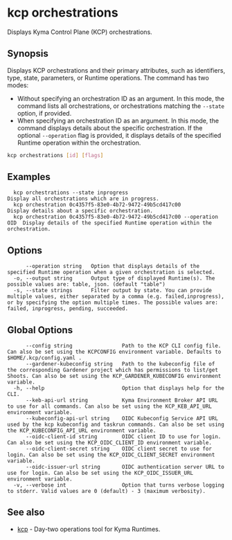 # kcp orchestrations
Displays Kyma Control Plane (KCP) orchestrations.

## Synopsis

Displays KCP orchestrations and their primary attributes, such as identifiers, type, state, parameters, or Runtime operations.
The command has two modes:
  - Without specifying an orchestration ID as an argument. In this mode, the command lists all orchestrations, or orchestrations matching the `--state` option, if provided.
  - When specifying an orchestration ID as an argument. In this mode, the command displays details about the specific orchestration.
     If the optional `--operation` flag is provided, it displays details of the specified Runtime operation within the orchestration.

```bash
kcp orchestrations [id] [flags]
```

## Examples

```
  kcp orchestrations --state inprogress                                   Display all orchestrations which are in progress.
  kcp orchestration 0c4357f5-83e0-4b72-9472-49b5cd417c00                  Display details about a specific orchestration.
  kcp orchestration 0c4357f5-83e0-4b72-9472-49b5cd417c00 --operation OID  Display details of the specified Runtime operation within the orchestration.
```

## Options

```
      --operation string   Option that displays details of the specified Runtime operation when a given orchestration is selected.
  -o, --output string      Output type of displayed Runtime(s). The possible values are: table, json. (default "table")
  -s, --state strings      Filter output by state. You can provide multiple values, either separated by a comma (e.g. failed,inprogress), or by specifying the option multiple times. The possible values are: failed, inprogress, pending, succeeded.
```

## Global Options

```
      --config string                Path to the KCP CLI config file. Can also be set using the KCPCONFIG environment variable. Defaults to $HOME/.kcp/config.yaml .
      --gardener-kubeconfig string   Path to the kubeconfig file of the corresponding Gardener project which has permissions to list/get Shoots. Can also be set using the KCP_GARDENER_KUBECONFIG environment variable.
  -h, --help                         Option that displays help for the CLI.
      --keb-api-url string           Kyma Environment Broker API URL to use for all commands. Can also be set using the KCP_KEB_API_URL environment variable.
      --kubeconfig-api-url string    OIDC Kubeconfig Service API URL used by the kcp kubeconfig and taskrun commands. Can also be set using the KCP_KUBECONFIG_API_URL environment variable.
      --oidc-client-id string        OIDC client ID to use for login. Can also be set using the KCP_OIDC_CLIENT_ID environment variable.
      --oidc-client-secret string    OIDC client secret to use for login. Can also be set using the KCP_OIDC_CLIENT_SECRET environment variable.
      --oidc-issuer-url string       OIDC authentication server URL to use for login. Can also be set using the KCP_OIDC_ISSUER_URL environment variable.
  -v, --verbose int                  Option that turns verbose logging to stderr. Valid values are 0 (default) - 3 (maximum verbosity).
```

## See also

* [kcp](kcp.md)	 - Day-two operations tool for Kyma Runtimes.

